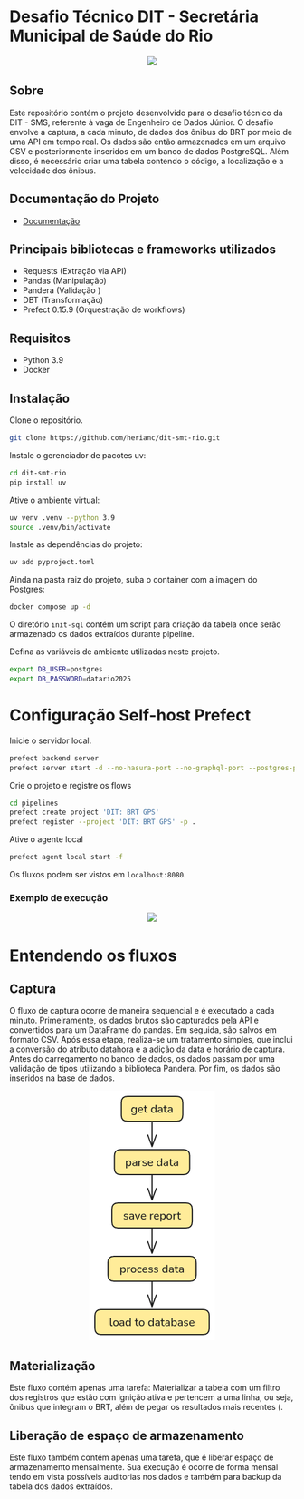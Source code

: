 # Desafio Técnico DIT - Secretária Municipal de Saúde do Rio
<div align='center'>
 <img src="https://github.com/herianc/dit-smt-rio/blob/main/images/header.png?raw=true">
</div>

## Sobre
Este repositório contém o projeto desenvolvido para o desafio técnico da DIT - SMS, referente à vaga de Engenheiro de Dados Júnior. O desafio envolve a captura, a cada minuto, de dados dos ônibus do BRT por meio de uma API em tempo real. Os dados são então armazenados em um arquivo CSV e posteriormente inseridos em um banco de dados PostgreSQL. Além disso, é necessário criar uma tabela contendo o código, a localização e a velocidade dos ônibus.

## Documentação do Projeto
- [Documentação](https://github.com/herianc/dit-smt-rio/wiki)

## Principais bibliotecas e frameworks utilizados

- Requests (Extração via API)
- Pandas  (Manipulação)
- Pandera (Validação )
- DBT (Transformação)
- Prefect 0.15.9 (Orquestração de workflows)
## Requisitos 
- Python 3.9
- Docker

## Instalação

Clone o repositório.
```bash
git clone https://github.com/herianc/dit-smt-rio.git
```

Instale o gerenciador de pacotes uv:

```bash
cd dit-smt-rio
pip install uv
```
Ative o ambiente virtual:

```bash
uv venv .venv --python 3.9
source .venv/bin/activate
```
Instale as dependências do projeto:

```bash
uv add pyproject.toml
```

Ainda na pasta raiz do projeto, suba o container com a imagem do Postgres:

```bash
docker compose up -d
```

O diretório `init-sql` contém um script para criação da tabela onde serão armazenado os dados extraídos durante pipeline.

Defina as variáveis de ambiente utilizadas neste projeto. 

```bash
export DB_USER=postgres
export DB_PASSWORD=datario2025
```

# Configuração Self-host Prefect

Inicie o servidor local.
```bash
prefect backend server
prefect server start -d --no-hasura-port --no-graphql-port --postgres-port '5433'
```
Crie o projeto e registre os flows
```bash
cd pipelines
prefect create project 'DIT: BRT GPS'
prefect register --project 'DIT: BRT GPS' -p .
```
Ative o agente local
```bash
prefect agent local start -f
```
Os fluxos podem ser vistos em `localhost:8080`.

### Exemplo de execução

<div align=center>
 <img src="https://github.com/herianc/dit-smt-rio/blob/main/images/printscreen.png?raw=true">
</div>

# Entendendo os fluxos

## Captura

O fluxo de captura ocorre de maneira sequencial e é executado a cada minuto. Primeiramente, os dados brutos são capturados pela API e convertidos para um DataFrame do pandas. Em seguida, são salvos em formato CSV. Após essa etapa, realiza-se um tratamento simples, que inclui a conversão do atributo datahora e a adição da data e horário de captura. Antes do carregamento no banco de dados, os dados passam por uma validação de tipos utilizando a biblioteca Pandera. Por fim, os dados são inseridos na base de dados.


<div align=center>
 <img src="https://github.com/herianc/datario/blob/main/images/mermaid_diagram.png?raw=true" width="222" height="440">
</div>


## Materialização

Este fluxo contém apenas uma tarefa: Materializar a tabela com um filtro dos registros que estão com ignição ativa e pertencem a uma linha, ou seja, ônibus que integram o BRT, além de pegar os resultados mais recentes (. 

## Liberação de espaço de armazenamento

Este fluxo também contém apenas uma tarefa, que é liberar espaço de armazenamento mensalmente. Sua execução é ocorre de forma mensal tendo em vista possíveis auditorias nos dados e também para backup da tabela dos dados extraídos.
